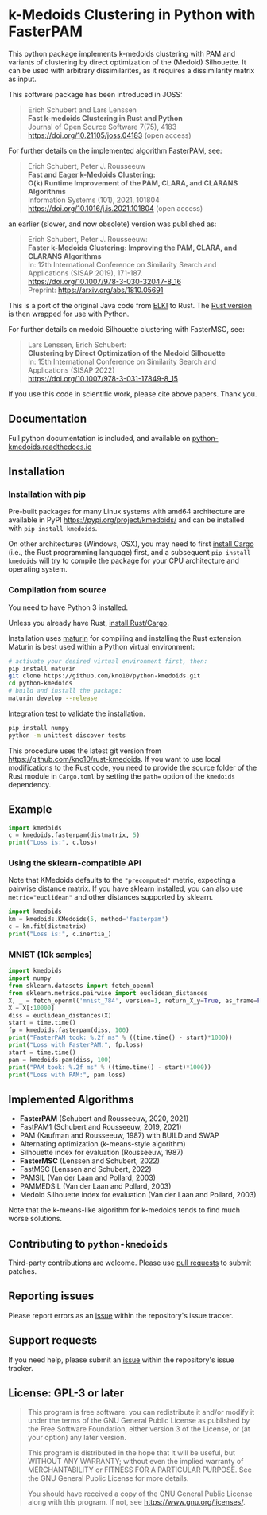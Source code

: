 # k-Medoids Clustering in Python with FasterPAM

This python package implements k-medoids clustering with PAM and variants of clustering by direct optimization of the (Medoid) Silhouette.
It can be used with arbitrary dissimilarites, as it requires a dissimilarity matrix as input.

This software package has been introduced in JOSS:

> Erich Schubert and Lars Lenssen  
> **Fast k-medoids Clustering in Rust and Python**  
> Journal of Open Source Software 7(75), 4183  
> <https://doi.org/10.21105/joss.04183> (open access)

For further details on the implemented algorithm FasterPAM, see:

> Erich Schubert, Peter J. Rousseeuw  
> **Fast and Eager k-Medoids Clustering:**  
> **O(k) Runtime Improvement of the PAM, CLARA, and CLARANS Algorithms**  
> Information Systems (101), 2021, 101804  
> <https://doi.org/10.1016/j.is.2021.101804> (open access)

an earlier (slower, and now obsolete) version was published as:

> Erich Schubert, Peter J. Rousseeuw:  
> **Faster k-Medoids Clustering: Improving the PAM, CLARA, and CLARANS Algorithms**  
> In: 12th International Conference on Similarity Search and Applications (SISAP 2019), 171-187.  
> <https://doi.org/10.1007/978-3-030-32047-8_16>  
> Preprint: <https://arxiv.org/abs/1810.05691>

This is a port of the original Java code from [ELKI](https://elki-project.github.io/) to Rust.
The [Rust version](https://github.com/kno10/rust-kmedoids) is then wrapped for use with Python.

For further details on medoid Silhouette clustering with FasterMSC, see:

> Lars Lenssen, Erich Schubert:  
> **Clustering by Direct Optimization of the Medoid Silhouette**  
> In: 15th International Conference on Similarity Search and Applications (SISAP 2022)  
> <https://doi.org/10.1007/978-3-031-17849-8_15>

If you use this code in scientific work, please cite above papers. Thank you.

## Documentation

Full python documentation is included, and available on
[python-kmedoids.readthedocs.io](https://python-kmedoids.readthedocs.io/en/latest/)

## Installation

### Installation with pip

Pre-built packages for many Linux systems with amd64 architecture are available
in PyPI <https://pypi.org/project/kmedoids/> and can be installed with `pip install kmedoids`.

On other architectures (Windows, OSX), you may need to first
[install Cargo](https://doc.rust-lang.org/cargo/getting-started/installation.html)
(i.e., the Rust programming language) first, and a subsequent
`pip install kmedoids` will try to compile the package for your CPU architecture and operating system.

### Compilation from source
You need to have Python 3 installed.

Unless you already have Rust, [install Rust/Cargo](https://doc.rust-lang.org/cargo/getting-started/installation.html).

Installation uses [maturin](https://github.com/PyO3/maturin#maturin) for compiling and installing the Rust extension.
Maturin is best used within a Python virtual environment:
```sh
# activate your desired virtual environment first, then:
pip install maturin
git clone https://github.com/kno10/python-kmedoids.git
cd python-kmedoids
# build and install the package:
maturin develop --release
```
Integration test to validate the installation.
```sh
pip install numpy
python -m unittest discover tests
```

This procedure uses the latest git version from <https://github.com/kno10/rust-kmedoids>.
If you want to use local modifications to the Rust code, you need to provide the source folder of the Rust module in `Cargo.toml`
by setting the `path=` option of the `kmedoids` dependency.

## Example

```python
import kmedoids
c = kmedoids.fasterpam(distmatrix, 5)
print("Loss is:", c.loss)
```

### Using the sklearn-compatible API

Note that KMedoids defaults to the `"precomputed"` metric, expecting a pairwise distance matrix.
If you have sklearn installed, you can also use `metric="euclidean"` and other distances supported by sklearn.

```python
import kmedoids
km = kmedoids.KMedoids(5, method='fasterpam')
c = km.fit(distmatrix)
print("Loss is:", c.inertia_)
```

### MNIST (10k samples)

```python
import kmedoids
import numpy
from sklearn.datasets import fetch_openml
from sklearn.metrics.pairwise import euclidean_distances
X, _ = fetch_openml('mnist_784', version=1, return_X_y=True, as_frame=False)
X = X[:10000]
diss = euclidean_distances(X)
start = time.time()
fp = kmedoids.fasterpam(diss, 100)
print("FasterPAM took: %.2f ms" % ((time.time() - start)*1000))
print("Loss with FasterPAM:", fp.loss)
start = time.time()
pam = kmedoids.pam(diss, 100)
print("PAM took: %.2f ms" % ((time.time() - start)*1000))
print("Loss with PAM:", pam.loss)
```

## Implemented Algorithms

* **FasterPAM** (Schubert and Rousseeuw, 2020, 2021)
* FastPAM1 (Schubert and Rousseeuw, 2019, 2021)
* PAM (Kaufman and Rousseeuw, 1987) with BUILD and SWAP
* Alternating optimization (k-means-style algorithm)
* Silhouette index for evaluation (Rousseeuw, 1987)
* **FasterMSC** (Lenssen and Schubert, 2022)
* FastMSC (Lenssen and Schubert, 2022)
* PAMSIL (Van der Laan and Pollard, 2003)
* PAMMEDSIL (Van der Laan and Pollard, 2003)
* Medoid Silhouette index for evaluation (Van der Laan and Pollard, 2003)

Note that the k-means-like algorithm for k-medoids tends to find much worse solutions.

## Contributing to `python-kmedoids`

Third-party contributions are welcome. Please use [pull requests](https://github.com/kno10/python-kmedoids/pulls) to submit patches.

## Reporting issues

Please report errors as an [issue](https://github.com/kno10/python-kmedoids/issues) within the repository's issue tracker.

## Support requests

If you need help, please submit an [issue](https://github.com/kno10/python-kmedoids/issues) within the repository's issue tracker.

## License: GPL-3 or later

> This program is free software: you can redistribute it and/or modify
> it under the terms of the GNU General Public License as published by
> the Free Software Foundation, either version 3 of the License, or
> (at your option) any later version.
> 
> This program is distributed in the hope that it will be useful,
> but WITHOUT ANY WARRANTY; without even the implied warranty of
> MERCHANTABILITY or FITNESS FOR A PARTICULAR PURPOSE.  See the
> GNU General Public License for more details.
> 
> You should have received a copy of the GNU General Public License
> along with this program.  If not, see <https://www.gnu.org/licenses/>.
